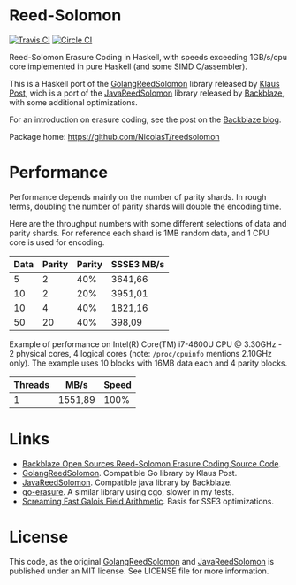 # Reed-Solomon
[![Travis CI][3]][4]
[![Circle CI][5]][6]

[3]: https://travis-ci.org/NicolasT/reedsolomon.svg?branch=master
[4]: https://travis-ci.org/NicolasT/reedsolomon
[5]: https://circleci.com/gh/NicolasT/reedsolomon/tree/master.svg?style=svg
[6]: https://circleci.com/gh/NicolasT/reedsolomon/tree/master

Reed-Solomon Erasure Coding in Haskell, with speeds exceeding 1GB/s/cpu core implemented in pure Haskell (and some SIMD C/assembler).

This is a Haskell port of the [GolangReedSolomon](https://github.com/klauspost/reedsolomon) library released by [Klaus Post](http://klauspost.com/), wich is a port of the [JavaReedSolomon](https://github.com/Backblaze/JavaReedSolomon) library released by [Backblaze](http://backblaze.com), with some additional optimizations.

For an introduction on erasure coding, see the post on the [Backblaze blog](https://www.backblaze.com/blog/reed-solomon/).

Package home: https://github.com/NicolasT/reedsolomon

# Performance
Performance depends mainly on the number of parity shards. In rough terms, doubling the number of parity shards will double the encoding time.

Here are the throughput numbers with some different selections of data and parity shards. For reference each shard is 1MB random data, and 1 CPU core is used for encoding.

| Data | Parity | Parity | SSSE3 MB/s  |
|------|--------|--------|-------------|
| 5    | 2      | 40%    | 3641,66     |
| 10   | 2      | 20%    | 3951,01     |
| 10   | 4      | 40%    | 1821,16     |
| 50   | 20     | 40%    |  398,09     |

Example of performance on Intel(R) Core(TM) i7-4600U CPU @ 3.30GHz - 2 physical cores, 4 logical cores (note: `/proc/cpuinfo` mentions 2.10GHz only). The example uses 10 blocks with 16MB data each and 4 parity blocks.

| Threads | MB/s    | Speed |
|---------|---------|-------|
| 1       | 1551,89 | 100%  |

# Links
* [Backblaze Open Sources Reed-Solomon Erasure Coding Source Code](https://www.backblaze.com/blog/reed-solomon/).
* [GolangReedSolomon](https://github.com/klauspost/reedsolomon). Compatible Go library by Klaus Post.
* [JavaReedSolomon](https://github.com/Backblaze/JavaReedSolomon). Compatible java library by Backblaze.
* [go-erasure](https://github.com/somethingnew2-0/go-erasure). A similar library using cgo, slower in my tests.
* [Screaming Fast Galois Field Arithmetic](http://www.snia.org/sites/default/files2/SDC2013/presentations/NewThinking/EthanMiller_Screaming_Fast_Galois_Field%20Arithmetic_SIMD%20Instructions.pdf). Basis for SSE3 optimizations.

# License

This code, as the original [GolangReedSolomon](https://github.com/klauspost/reedsolomon) and [JavaReedSolomon](https://github.com/Backblaze/JavaReedSolomon) is published under an MIT license. See LICENSE file for more information.
